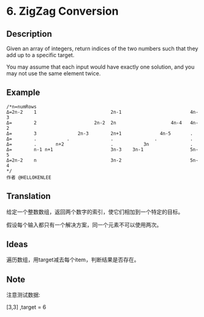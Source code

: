 # 6. ZigZag Conversion
## Description
Given an array of integers, return indices of the two numbers such that they add up to a specific target.

You may assume that each input would have exactly one solution, and you may not use the same element twice.

## Example
```$xslt
/*n=numRows
Δ=2n-2    1                           2n-1                         4n-3
Δ=        2                     2n-2  2n                    4n-4   4n-2
Δ=        3               2n-3        2n+1              4n-5       .
Δ=        .           .               .               .            .
Δ=        .       n+2                 .           3n               .
Δ=        n-1 n+1                     3n-3    3n-1                 5n-5
Δ=2n-2    n                           3n-2                         5n-4
*/
作者 @HELLOKENLEE
```
## Translation

给定一个整数数组，返回两个数字的索引，使它们相加到一个特定的目标。

假设每个输入都只有一个解决方案，同一个元素不可以使用两次。

## Ideas
遍历数组，用target减去每个item，判断结果是否存在。

## Note
注意测试数据:

[3,3] ,target = 6